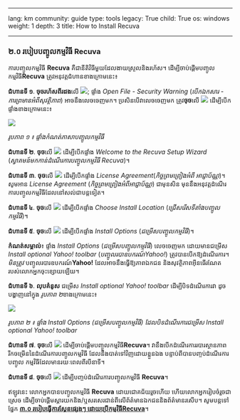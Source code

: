 

---

lang: km
community: guide
type: tools
legacy: True
child: True
os: windows
weight: 1
depth: 3
title: How to Install Recuva

---

### ២.០ របៀបបញ្ចូលកម្មវិធី Recuva ###

ការបញ្ចូលកម្មវិធី **Recuva** គឺជានីតិវិធីមួយដែលងាយស្រួលនិងរហ័ស។ ដើម្បីចាប់ផ្តើមបញ្ចូលកម្មវិធី**Recuva**  ត្រូវអនុវត្តជំហានខាងក្រោមនេះ៖

**ជំហានទី ១**. **ចុចរហ័សពីរដង**លើ ![](/sbox/screen/recuva-en/13.png); ផ្ទាំង *Open File - Security Warning* (*បើកឯកសារ - ការព្រមានអំពីសុវត្ថិភាព*) អាចនឹងលេចចេញមក។ ប្រសិនបើវាលេចចេញមក ត្រូវ**ចុច**លើ ![](/sbox/screen/recuva-en/02.png) ដើម្បីបើកផ្ទាំងខាងក្រោមនេះ៖

![](/sbox/screen/recuva-en/03.png)

*រូបភាព ១ ៖ ផ្ទាំងកំណត់ភាសាបញ្ចូលកម្មវិធី*

**ជំហានទី ២**. **ចុច**លើ ![](/sbox/screen/recuva-en/04.png) ដើម្បីបើកផ្ទាំង *Welcome to the Recuva Setup Wizard* (*ស្វាគមន៍មកកាន់ដំណើរការបញ្ចូលកម្មវិធី Recuva*)។

**ជំហានទី ៣**. **ចុច**លើ ![](/sbox/screen/recuva-en/06.png) ដើម្បីបើកផ្ទាំង *License Agreement*(*កិច្ចព្រមព្រៀងអំពី អាជ្ញាប័ណ្ណ*)។  សូមអាន *License Agreement* (*កិច្ចព្រមព្រៀងអំពីអាជ្ញាប័ណ្ណ*) ជាមុនសិន មុននឹងអនុវត្តដំណើរការបញ្ចូលកម្មវិធីដែលនៅសល់ជាបន្តទៀត។

**ជំហានទី ៤**. **ចុច**លើ ![](/sbox/screen/recuva-en/07.png) ដើម្បីបើកផ្ទាំង *Choose Install Location* (*ជ្រើសរើសទីតាំងបញ្ចូលកម្មវិធី*)។

**ជំហានទី ៥**. **ចុច**លើ ![](/sbox/screen/recuva-en/06.png) ដើម្បីបើកផ្ទាំង *Install Options* (*ជម្រើសបញ្ចូលកម្មវិធី*)។

**កំណត់សម្គាល់**៖ ផ្ទាំង *Install Options* (*ជម្រើសបញ្ចូលកម្មវិធី*) លេចចេញមក ដោយមានជម្រើស *Install optional Yahoo! toolbar* (*បញ្ចូលរបាឧបករណ៍Yahoo!*) ត្រូវបានបើកឱ្យដំណើរការ។ *មិនត្រូវ* បញ្ចូលរបារឧបករណ៍**Yahoo!** ដែលអាចនឹងធ្វើឱ្យភាពឯកជន និងសុវត្ថិភាពអ៊ីនធើរណែតរបស់លោកអ្នកចុះខ្សោយឡើយ។

**ជំហានទី ៦**. **លុបគំនូស** ជម្រើស *Install optional Yahoo! toolbar* ដើម្បីបិទដំណើរការវា ដូចបង្ហាញនៅក្នុង *រូបភាព ២*ខាងក្រោមនេះ៖

![](/sbox/screen/recuva-en/09.png)

*រូបភាព ២ ៖ ផ្ទាំង Install Options (ជម្រើសបញ្ចូលកម្មវិធី) ដែលបិទដំណើរការជម្រើស Install optional Yahoo! toolbar*

**ជំហានទី ៧**. **ចុច**លើ ![](/sbox/screen/recuva-en/10.png) ដើម្បីចាប់ផ្តើមបញ្ចូលកម្មវិធី**Recuva**។ វានឹងបើកដំណើរការរបារស្ថានភាពរីកចម្រើននៃដំណើរការបញ្ចូលកម្មវិធី ដែលនឹងបាត់ទៅវិញដោយខ្លួនឯង បន្ទាប់ពីបានបញ្ចប់ដំណើរការបញ្ចូល  កម្មវិធីដែលមានរយៈពេលពីរបីនាទី។

**ជំហានទី ៨**. **ចុច**លើ ![](/sbox/screen/recuva-en/12.png) ដើម្បីបញ្ចប់ដំណើរការបញ្ចូលកម្មវិធី **Recuva**។

ឥឡូវនេះ លោកអ្នកបានបញ្ចូលកម្មវិធី **Recuva** ដោយជោគជ័យរួចហើយ ហើយលោកអ្នករៀបចំរួចជាស្រេច ដើម្បីចាប់ផ្តើមស្តារយកនិង/ឬសរសេរជាន់ពីលើព័ត៌មានឯកជននិងព័ត៌មានរសើប។ សូមបន្តទៅផ្នែក [**៣.០ របៀបធ្វើការស្គែនផ្សេងៗ ដោយប្រើកម្មវិធីRecuva**](/km/recuva_scan#3.0)។

